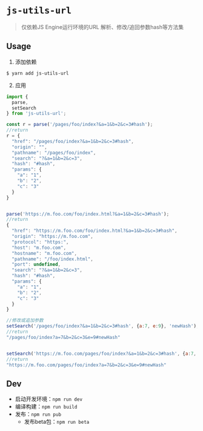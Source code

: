 # `js-utils-url`

> 仅依赖JS Engine运行环境的URL 解析、修改/追回参数hash等方法集

## Usage
1. 添加依赖

```
$ yarn add js-utils-url
```

2. 应用
    
```js
import { 
  parse, 
  setSearch
} from 'js-utils-url';

const r = parse('/pages/foo/index?&a=1&b=2&c=3#hash');
//return
r = {
  "href": "/pages/foo/index?&a=1&b=2&c=3#hash",
  "origin": "",
  "pathname": "/pages/foo/index",
  "search": "?&a=1&b=2&c=3",
  "hash": "#hash",
  "params": {
    "a": "1",
    "b": "2",
    "c": "3"
  }
}


parse('https://m.foo.com/foo/index.html?&a=1&b=2&c=3#hash');
//return 
{
  "href": "https://m.foo.com/foo/index.html?&a=1&b=2&c=3#hash",
  "origin": "https://m.foo.com",
  "protocol": "https:",
  "host": "m.foo.com",
  "hostname": "m.foo.com",
  "pathname": "/foo/index.html",
  "port": undefined,
  "search": "?&a=1&b=2&c=3",
  "hash": "#hash",
  "params": {
    "a": "1",
    "b": "2",
    "c": "3"
  }
}

//修改或追加参数
setSearch('/pages/foo/index?&a=1&b=2&c=3#hash', {a:7, e:9}, 'newHash');
//return 
"/pages/foo/index?a=7&b=2&c=3&e=9#newHash"


setSearch('https://m.foo.com/pages/foo/index?&a=1&b=2&c=3#hash', {a:7, e:9}, 'newHash');
//return
"https://m.foo.com/pages/foo/index?a=7&b=2&c=3&e=9#newHash"
```

## Dev
- 启动开发环境：`npm run dev`
- 编译构建：`npm run build`
- 发布：`npm run pub`
  - 发布beta包：`npm run beta`